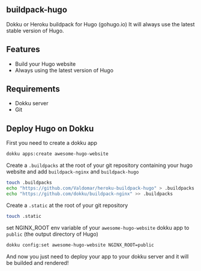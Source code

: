 ## buildpack-hugo

Dokku or Heroku buildpack for Hugo (gohugo.io)
It will always use the latest stable version of Hugo.

## Features

* Build your Hugo website
* Always using the latest version of Hugo

## Requirements

* Dokku server
* Git

## Deploy Hugo on Dokku

First you need to create a dokku app

```bash
dokku apps:create awesome-hugo-website
```

Create a `.buildpacks` at the root of your git repository containing your hugo website and add `buildpack-nginx` and `buildpack-hugo`

```bash
touch .buildpacks
echo "https://github.com/Valdomar/heroku-buildpack-hugo" > .buildpacks
echo "https://github.com/dokku/buildpack-nginx" >> .buildpacks
```

Create a `.static` at the root of your git repository

```bash
touch .static
```

set NGINX_ROOT env variable of your `awesome-hugo-website` dokku app to `public` (the output directory of Hugo)

```bash
dokku config:set awesome-hugo-website NGINX_ROOT=public
```

And now you just need to deploy your app to your dokku server and it will be builded and rendered!

